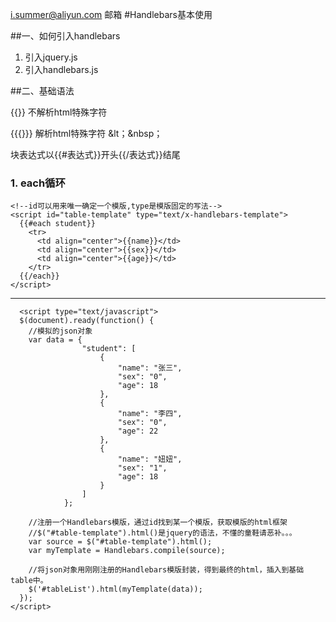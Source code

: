 <i.summer@aliyun.com> 邮箱
#Handlebars基本使用

##一、如何引入handlebars
1.  引入jquery.js
2.  引入handlebars.js


##二、基础语法

{{}} 不解析html特殊字符

{{{}}} 解析html特殊字符 &lt；&nbsp；

块表达式以{{#表达式}}开头{{/表达式}}结尾
### 1. each循环

    <!--id可以用来唯一确定一个模版,type是模版固定的写法-->
    <script id="table-template" type="text/x-handlebars-template">
      {{#each student}}
        <tr>
          <td align="center">{{name}}</td>
          <td align="center">{{sex}}</td>
          <td align="center">{{age}}</td>
        </tr> 
      {{/each}}
    </script>


----
	
      <script type="text/javascript">
      $(document).ready(function() {
        //模拟的json对象
        var data = {
                    "student": [
                        {
                            "name": "张三",
                            "sex": "0",
                            "age": 18
                        },
                        {
                            "name": "李四",
                            "sex": "0",
                            "age": 22
                        },
                        {
                            "name": "妞妞",
                            "sex": "1",
                            "age": 18
                        }
                    ]
                };
        
        //注册一个Handlebars模版，通过id找到某一个模版，获取模版的html框架
        //$("#table-template").html()是jquery的语法，不懂的童鞋请恶补。。。
        var source = $("#table-template").html();
        var myTemplate = Handlebars.compile(source);
        
        //将json对象用刚刚注册的Handlebars模版封装，得到最终的html，插入到基础table中。
        $('#tableList').html(myTemplate(data));
      });
    </script>